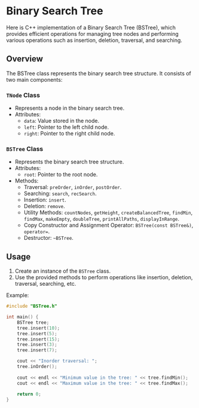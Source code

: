 # Binary Search Tree 

Here is C++ implementation of a Binary Search Tree (BSTree), which provides efficient operations for managing tree nodes and performing various operations such as insertion, deletion, traversal, and searching.

## Overview

The BSTree class represents the binary search tree structure. It consists of two main components:

### `TNode` Class

- Represents a node in the binary search tree.
- Attributes:
  - `data`: Value stored in the node.
  - `left`: Pointer to the left child node.
  - `right`: Pointer to the right child node.

### `BSTree` Class

- Represents the binary search tree structure.
- Attributes:
  - `root`: Pointer to the root node.
- Methods:
  - Traversal: `preOrder`, `inOrder`, `postOrder`.
  - Searching: `search`, `recSearch`.
  - Insertion: `insert`.
  - Deletion: `remove`.
  - Utility Methods: `countNodes`, `getHeight`, `createBalancedTree`, `findMin`, `findMax`, `makeEmpty`, `doubleTree`, `printAllPaths`, `displayInRange`.
  - Copy Constructor and Assignment Operator: `BSTree(const BSTree&)`, `operator=`.
  - Destructor: `~BSTree`.

## Usage


1. Create an instance of the `BSTree` class.
2. Use the provided methods to perform operations like insertion, deletion, traversal, searching, etc.

Example:

```cpp
#include "BSTree.h"

int main() {
    BSTree tree;
    tree.insert(10);
    tree.insert(5);
    tree.insert(15);
    tree.insert(3);
    tree.insert(7);

    cout << "Inorder traversal: ";
    tree.inOrder();
    
    cout << endl << "Minimum value in the tree: " << tree.findMin();
    cout << endl << "Maximum value in the tree: " << tree.findMax();
    
    return 0;
}
